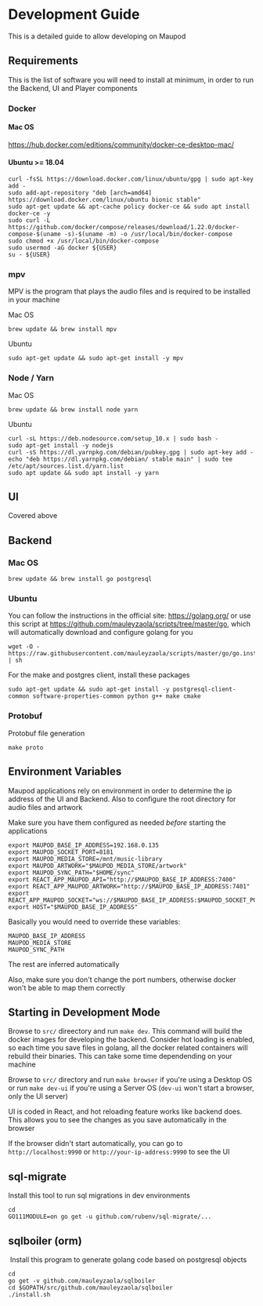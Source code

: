 # Development Guide

This is a detailed guide to allow developing on Maupod

## Requirements

This is the list of software you will need to install at minimum, in order to run the Backend, UI and Player components

### Docker

#### Mac OS

https://hub.docker.com/editions/community/docker-ce-desktop-mac/

#### Ubuntu >= 18.04

```
curl -fsSL https://download.docker.com/linux/ubuntu/gpg | sudo apt-key add -
sudo add-apt-repository "deb [arch=amd64] https://download.docker.com/linux/ubuntu bionic stable"
sudo apt-get update && apt-cache policy docker-ce && sudo apt install docker-ce -y
sudo curl -L https://github.com/docker/compose/releases/download/1.22.0/docker-compose-$(uname -s)-$(uname -m) -o /usr/local/bin/docker-compose
sudo chmod +x /usr/local/bin/docker-compose
sudo usermod -aG docker ${USER}
su - ${USER}
```

### mpv

MPV is the program that plays the audio files and is required to be installed in your machine

Mac OS

```
brew update && brew install mpv
```

Ubuntu

```
sudo apt-get update && sudo apt-get install -y mpv
```

### Node / Yarn

Mac OS

```
brew update && brew install node yarn
```

Ubuntu

```
curl -sL https://deb.nodesource.com/setup_10.x | sudo bash -
sudo apt-get install -y nodejs
curl -sS https://dl.yarnpkg.com/debian/pubkey.gpg | sudo apt-key add -
echo "deb https://dl.yarnpkg.com/debian/ stable main" | sudo tee /etc/apt/sources.list.d/yarn.list
sudo apt update && sudo apt install -y yarn
```

## UI

Covered above

## Backend

### Mac OS

```
brew update && brew install go postgresql
```

### Ubuntu

You can follow the instructions in the official site: https://golang.org/
or use this script at https://github.com/mauleyzaola/scripts/tree/master/go, which will
automatically download and configure golang for you

```
wget -O - https://raw.githubusercontent.com/mauleyzaola/scripts/master/go/go.install.sh | sh
```

For the make and postgres client, install these packages

```
sudo apt-get update && sudo apt-get install -y postgresql-client-common software-properties-common python g++ make cmake
```

###  Protobuf

Protobuf file generation
```
make proto
```

## Environment Variables

Maupod applications rely on environment in order to determine the ip address of the UI and Backend. Also to configure the root directory
for audio files and artwork

Make sure you have them configured as needed *before* starting the applications

```
export MAUPOD_BASE_IP_ADDRESS=192.168.0.135
export MAUPOD_SOCKET_PORT=8181
export MAUPOD_MEDIA_STORE=/mnt/music-library
export MAUPOD_ARTWORK="$MAUPOD_MEDIA_STORE/artwork"
export MAUPOD_SYNC_PATH="$HOME/sync"
export REACT_APP_MAUPOD_API="http://$MAUPOD_BASE_IP_ADDRESS:7400"
export REACT_APP_MAUPOD_ARTWORK="http://$MAUPOD_BASE_IP_ADDRESS:7401"
export REACT_APP_MAUPOD_SOCKET="ws://$MAUPOD_BASE_IP_ADDRESS:$MAUPOD_SOCKET_PORT"
export HOST="$MAUPOD_BASE_IP_ADDRESS"
```

Basically you would need to override these variables:
```
MAUPOD_BASE_IP_ADDRESS
MAUPOD_MEDIA_STORE
MAUPOD_SYNC_PATH
```

The rest are inferred automatically

Also, make sure you don't change the port numbers, otherwise docker won't be able to map them correctly

## Starting in Development Mode

Browse to `src/` direectory and run `make dev`. This command will build the docker images for developing the backend. Consider hot loading is
enabled, so each time you save files in golang, all the docker related containers will rebuild their binaries. This can take some time dependending on your machine

Browse to `src/` directory and run `make browser` if you're using a Desktop OS or run `make dev-ui` if you're using a Server OS (`dev-ui` won't start a browser, only the UI server)

UI is coded in React, and hot reloading feature works like backend does. This allows you to see the changes as you save automatically in the browser

If the browser didn't start automatically, you can go to `http://localhost:9990` or `http://your-ip-address:9990` to see the UI

## sql-migrate
 Install this tool to run sql migrations in dev environments 
```
cd
GO111MODULE=on go get -u github.com/rubenv/sql-migrate/...
```

## sqlboiler (orm)
​
Install this program to generate golang code based on postgresql objects
​
```
cd
go get -v github.com/mauleyzaola/sqlboiler
cd $GOPATH/src/github.com/mauleyzaola/sqlboiler
./install.sh
```


